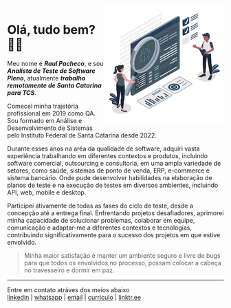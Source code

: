 
<img align="right" height="280px" src="https://raw.githubusercontent.com/raulpacheco2k/raulpacheco2k/main/qa-engineers.png" />

# Olá, tudo bem? 👨‍💻
Meu nome é **_Raul Pacheco_**, e sou **_Analista de Teste de Software Pleno_**, atualmente **_trabalho remotamente de Santa Catarina para TCS_**. 

Comecei minha trajetória profissional em 2019 como QA. Sou formado em Análise e Desenvolvimento de Sistemas pelo Instituto Federal de Santa Catarina desde 2022.

Durante esses anos na aréa da qualidade de software, adquiri vasta experiência trabalhando em diferentes contextos e produtos, incluindo software comercial, outsourcing e consultoria, em uma ampla variedade de setores, como saúde, sistemas de ponto de venda, ERP, e-commerce e sistema bancário. Onde pude desenvolver habilidades na elaboração de planos de teste e na execução de testes em diversos ambientes, incluindo API, web, mobile e desktop. 

Participei ativamente de todas as fases do ciclo de teste, desde a concepção até a entrega final. Enfrentando projetos desafiadores, aprimorei minha capacidade de solucionar problemas, colaborar em equipe, comunicação e adaptar-me a diferentes contextos e tecnologias, contribuindo significativamente para o sucesso dos projetos em que estive envolvido.

> Minha maior satisfação é manter um ambiente seguro e livre de bugs para que todos os envolvidos no processo, possam colocar a cabeça no travesseiro e dormir em paz.

---

  Entre em contato atráves dos meios abaixo
  <br> 
  <a href="https://www.linkedin.com/in/raulpacheco2k">linkedin</a> |
  <a href="https://api.whatsapp.com/send?phone=5548998210638">whatsapp</a> |
  <a href="mailto:eu@raulpacheco.com.br">email</a> |
  <a href="https://docs.google.com/document/d/1LeEc2A_cs7F4nnCN7BBrwgJ6C6_VJ2m8/edit">curriculo</a> |
  <a href="https://linktr.ee/raulpacheco2k">linktr.ee</a>

